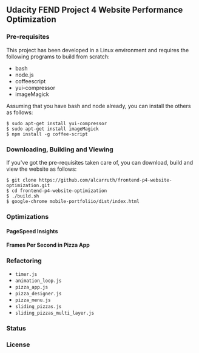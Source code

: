 ## Udacity FEND Project 4 Website Performance Optimization

### Pre-requisites

This project has been developed in a Linux environment and requires
the following programs to build from scratch:

 - bash
 - node.js
 - coffeescript
 - yui-compressor
 - imageMagick

Assuming that you have bash and node already, you can install the others as 
follows:

```
$ sudo apt-get install yui-compressor
$ sudo apt-get install imageMagick
$ npm install -g coffee-script
```

### Downloading, Building and Viewing

If you've got the pre-requisites taken care of, you can download, build
and view the website as follows:

```
$ git clone https://github.com/alcarruth/frontend-p4-website-optimization.git
$ cd frontend-p4-website-optimization
$ ./build.sh
$ google-chrome mobile-portfoliio/dist/index.html
```

### Optimizations

#### PageSpeed Insights

#### Frames Per Second in Pizza App

### Refactoring

 - `timer.js`
 - `animation_loop.js`
 - `pizza_app.js`
 - `pizza_designer.js`
 - `pizza_menu.js`
 - `sliding_pizzas.js`
 - `sliding_pizzas_multi_layer.js`

### Status

### License

